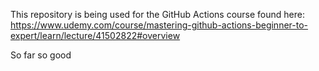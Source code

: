 This repository is being used for the GitHub Actions course found here: https://www.udemy.com/course/mastering-github-actions-beginner-to-expert/learn/lecture/41502822#overview

So far so good